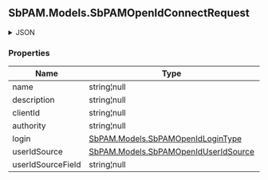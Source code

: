 
<h2 id="tocS_SbPAM.Models.SbPAMOpenIdConnectRequest">SbPAM.Models.SbPAMOpenIdConnectRequest</h2>

<a id="schemasbpam.models.sbpamopenidconnectrequest"></a>
<a id="schema_SbPAM.Models.SbPAMOpenIdConnectRequest"></a>
<a id="tocSsbpam.models.sbpamopenidconnectrequest"></a>
<a id="tocssbpam.models.sbpamopenidconnectrequest"></a>

<details><summary>JSON</summary>


```json
{
  "name": "string",
  "description": "string",
  "clientId": "string",
  "authority": "string",
  "login": "SamAccountName",
  "userIdSource": "Introspection",
  "userIdSourceField": "string"
}

```


</details>

### Properties

|Name|Type|Required|Restrictions|Description|
|---|---|---|---|---|
|name|string¦null|false|none|none|
|description|string¦null|false|none|none|
|clientId|string¦null|false|none|none|
|authority|string¦null|false|none|none|
|login|[SbPAM.Models.SbPAMOpenIdLoginType](../Models/sbpam.models.sbpamopenidlogintype.md)|false|none|none|
|userIdSource|[SbPAM.Models.SbPAMOpenIdUserIdSource](../Models/sbpam.models.sbpamopeniduseridsource.md)|false|none|none|
|userIdSourceField|string¦null|false|none|none|


